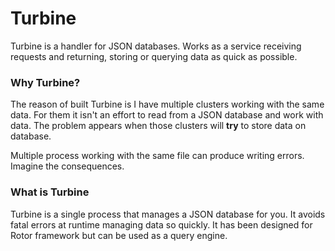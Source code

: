 # Turbine
Turbine is a handler for JSON databases. Works as a service receiving requests and returning, storing or querying data as quick as possible.

### Why Turbine?
The reason of built Turbine is I have multiple clusters working with the same data. For them it isn't an effort to read from a JSON database and work with data. The problem appears when those clusters will **try** to store data on database.

Multiple process working with the same file can produce writing errors. Imagine the consequences.

### What is Turbine
Turbine is a single process that manages a JSON database for you. It avoids fatal errors at runtime managing data so quickly. It has been designed for Rotor framework but can be used as a query engine.